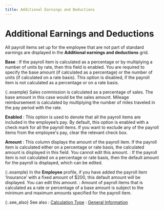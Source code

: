 ```yaml
---
title: Additional Earnings and Deductions
---
```


# Additional Earnings and Deductions


All payroll items set up for the employee that are not part of standard  earnings are displayed in the **Additional 
 earnings and deductions** grid.


**Base**
: If the payroll item is calculated as a percentage  or by multiplying a number of units by rate, then this field is enabled.  You are required to specify the base amount (if calculated as a percentage)  or the number of units (if calculated on a rate basis). This option is  disabled, if the payroll item is not calculated as a percentage or on  a rate basis.


{:.example}
Sales commission is calculated as a percentage  of sales. The base amount in this case would be the sales amount. Mileage  reimbursement is calculated by multiplying the number of miles traveled  in the pay period with the rate.


**Enabled**
: This option is used to denote that all the payroll  items are included in the employee’s pay. By default, this option is enabled  with a check mark for all the payroll items. If you want to exclude any  of the payroll items from the employee's pay, clear the relevant check  box.


**Amount**
: This column displays the amount of the payroll item.  If the payroll item is calculated either on a percentage or rate basis,  the calculated amount is displayed in this field. You cannot edit this  amount.
: If the payroll item is not calculated on a percentage  or rate basis, then the default amount for the payroll is displayed, which  can be edited.


{:.example}
In the **Employee**  profile, if you have added the payroll item ‘Insurance’ with a fixed amount  of $200, this default amount will be displayed. You can edit this amount.
: Amount of payroll items that is calculated as a  rate or percentage of a base amount is subject to the minimum and maximum  amounts specified for the payroll item.


{:.see_also}
See also
: [Calculation Type]({{site.prl_baseurl}}/misc/calculation_type_1.html)
: [General Information]({{site.prl_baseurl}}/payroll-process/transaction-details/general_informationptp.html)
